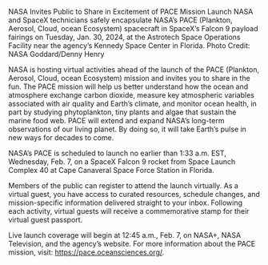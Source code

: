 NASA Invites Public to Share in Excitement of PACE Mission Launch 
 NASA and SpaceX technicians safely encapsulate NASA’s PACE (Plankton, Aerosol, Cloud, ocean Ecosystem) spacecraft in SpaceX’s Falcon 9 payload fairings on Tuesday, Jan. 30, 2024, at the Astrotech Space Operations Facility near the agency’s Kennedy Space Center in Florida. Photo Credit: NASA Goddard/Denny Henry

NASA is hosting virtual activities ahead of the launch of the PACE (Plankton, Aerosol, Cloud, ocean Ecosystem) mission and invites you to share in the fun. The PACE mission will help us better understand how the ocean and atmosphere exchange carbon dioxide, measure key atmospheric variables associated with air quality and Earth’s climate, and monitor ocean health, in part by studying phytoplankton, tiny plants and algae that sustain the marine food web. PACE will extend and expand NASA’s long-term observations of our living planet. By doing so, it will take Earth’s pulse in new ways for decades to come.

NASA’s PACE is scheduled to launch no earlier than 1:33 a.m. EST, Wednesday, Feb. 7, on a SpaceX Falcon 9 rocket from Space Launch Complex 40 at Cape Canaveral Space Force Station in Florida.

Members of the public can register to attend the launch virtually. As a virtual guest, you have access to curated resources, schedule changes, and mission-specific information delivered straight to your inbox. Following each activity, virtual guests will receive a commemorative stamp for their virtual guest passport.

Live launch coverage will begin at 12:45 a.m., Feb. 7, on NASA+, NASA Television, and the agency’s website. For more information about the PACE mission, visit: https://pace.oceansciences.org/.